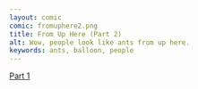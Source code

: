 ```yaml
---
layout: comic
comic: fromuphere2.png
title: From Up Here (Part 2)
alt: Wow, people look like ants from up here.
keywords: ants, balloon, people
---
```


[Part 1](http://lolnein.com/2013/05/28/fromuphere/)
